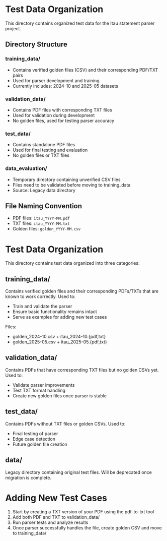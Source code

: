 # Test Data Organization

This directory contains organized test data for the Itau statement parser project.

## Directory Structure

### training_data/
- Contains verified golden files (CSV) and their corresponding PDF/TXT pairs
- Used for parser development and training
- Currently includes: 2024-10 and 2025-05 datasets

### validation_data/
- Contains PDF files with corresponding TXT files
- Used for validation during development
- No golden files, used for testing parser accuracy

### test_data/
- Contains standalone PDF files
- Used for final testing and evaluation
- No golden files or TXT files

### data_evaluation/
- Temporary directory containing unverified CSV files
- Files need to be validated before moving to training_data
- Source: Legacy data directory

## File Naming Convention

- PDF files: `itau_YYYY-MM.pdf`
- TXT files: `itau_YYYY-MM.txt`
- Golden files: `golden_YYYY-MM.csv`

# Test Data Organization

This directory contains test data organized into three categories:

## training_data/
Contains verified golden files and their corresponding PDFs/TXTs that are known to work correctly. Used to:
- Train and validate the parser
- Ensure basic functionality remains intact
- Serve as examples for adding new test cases

Files:
- golden_2024-10.csv + itau_2024-10.{pdf,txt}
- golden_2025-05.csv + itau_2025-05.{pdf,txt}

## validation_data/
Contains PDFs that have corresponding TXT files but no golden CSVs yet. Used to:
- Validate parser improvements
- Test TXT format handling
- Create new golden files once parser is stable

## test_data/
Contains PDFs without TXT files or golden CSVs. Used to:
- Final testing of parser
- Edge case detection
- Future golden file creation

## data/
Legacy directory containing original test files. Will be deprecated once migration is complete.

# Adding New Test Cases

1. Start by creating a TXT version of your PDF using the pdf-to-txt tool
2. Add both PDF and TXT to validation_data/
3. Run parser tests and analyze results
4. Once parser successfully handles the file, create golden CSV and move to training_data/
